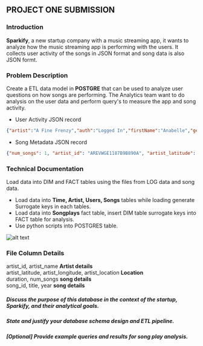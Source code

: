 ## PROJECT ONE SUBMISSION

### Introduction
<p><strong>Sparkify</strong>, a new startup company with a music streaming app, it wants to analyze how the music streaming app is performing with the users. It collects user activity of the songs in JSON format and song data is also JSON formt.</p>

### Problem Description
Create a ETL data model in __POSTGRE__ that can be used to analyze user questions on how songs are performing. The Analytics team want to do analysis on the user data and perform query's to measure the app and song activity.

* User Activity JSON record 
``` json 
{"artist":"A Fine Frenzy","auth":"Logged In","firstName":"Anabelle","gender":"F","itemInSession":0,"lastName":"Simpson","length":267.91138,"level":"free","location":"Philadelphia-Camden-Wilmington, PA-NJ-DE-MD","method":"PUT","page":"NextSong","registration":1541044398796.0,"sessionId":256,"song":"Almost Lover (Album Version)","status":200,"ts":1541377992796,"userAgent":"\"Mozilla\/5.0 (Macintosh; Intel Mac OS X 10_9_4) AppleWebKit\/537.36 (KHTML, like Gecko) Chrome\/36.0.1985.125 Safari\/537.36\"","userId":"69"}
```
* Song Metadata JSON record
``` json 
{"num_songs": 1, "artist_id": "AREVWGE1187B9B890A", "artist_latitude": -13.442, "artist_longitude": -41.9952, "artist_location": "Noci (BA)", "artist_name": "Bitter End", "song_id": "SOFCHDR12AB01866EF", "title": "Living Hell", "duration": 282.43546, "year": 0}
```
### Technical Documentation
Load data into DIM and FACT tables using the files from LOG data and song data. 
* Load data into __Time, Artist, Users, Songs__ tables while loading generate Surrogate keys in each tables.
* Load data into __Songplays__ fact table, insert DIM table surrogate keys into FACT table for analysis. 
* Use python scripts into POSTGRES table.

![alt text](rv1448/Data-Engineering-Nano-Degree/Project01.Submission/SPAKIFYDATAANALYSIS.png "ER Diagram")
### File Column Details
artist_id, artist_name  __Artist details__ <br>
artist_latitude, artist_longitude, artist_location  __Location__ <br>
duration, num_songs  __song details__<br>
song_id, title, year   __song details__<br>
 
##### Discuss the purpose of this database in the context of the startup, Sparkify, and their analytical goals.
##### State and justify your database schema design and ETL pipeline.
##### [Optional] Provide example queries and results for song play analysis.
 
 
 
    

